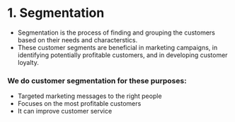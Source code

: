 # 1. Segmentation
* Segmentation is the process of finding and grouping the customers based on their needs and characterstics.
* These customer segments are beneficial in marketing campaigns, in identifying potentially profitable customers, and in developing customer loyalty.

### We do customer segmentation for these purposes:
* Targeted marketing messages to the right people
* Focuses on the most profitable customers
* It can improve customer service
    
 
